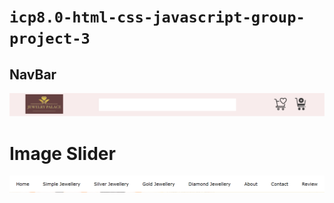 # **`icp8.0-html-css-javascript-group-project-3`**
## NavBar

![Navbar](./Images/Readme%20images/Navimg.png)

# Image Slider 

![pages list](./Images/Readme%20images/navbar%20list.png)